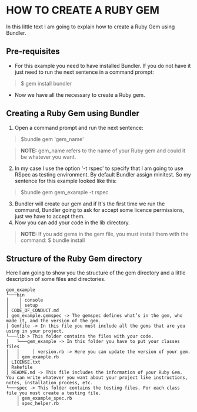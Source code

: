 # HOW TO CREATE A RUBY GEM

In this little text I am going to explain how to create a Ruby Gem using Bundler.


## Pre-requisites

 - For this example you need to have installed Bundler. If you do not have it just need to run the next sentence in a command prompt:
>$ gem install bundler

- Now we have all the necessary to create a Ruby gem.

## Creating a Ruby Gem using Bundler

 1. Open a command prompt and run the next sentence:
 >$bundle gem 'gem_name'
 
 >**NOTE:** gem_name refers to the name of your Ruby gem and could it be whatever you want.
 2. In my case I use the option '-t rspec' to specify that I am going to use RSpec as testing environment. By default Bundler assign minitest. So my sentence for this example looked like this:
 >$bundle gem gem_example -t rspec
 3. Bundler will create our gem and if It's the first time we run the command, Bundler going to ask for accept some licence permissions, just we have to accept them.  
 4. Now you can add your code in the lib directory.
 >**NOTE:** If you add gems in the gem file, you must install them with the command: $ bundle install 

## Structure of the Ruby Gem directory
Here I am going to show you the structure of the gem directory and a little description of some files and directories.
```
gem_example
└───bin
│    │ console
│    │ setup
│ CODE_OF_CONDUCT.md
│ gem_example.gemspec -> The gemspec defines what’s in the gem, who made it, and the version of the gem.    
│ Gemfile -> In this file you must include all the gems that are you using in your project.
└───lib > This folder contains the files with your code.
│   └───gem_example -> In this folder you have to put your classes files 
│   │     │ version.rb -> Here you can update the version of your gem.  
│   │ gem_example.rb
│ LICENSE.txt 
│ Rakefile
│ README.md -> This file includes the information of your Ruby Gem. You can write whatever you want about your project like instructions, notes, installation process, etc.               
└───spec -> This folder contains the testing files. For each class file you must create a testing file. 
    │ gem_example_spec.rb
    │ spec_helper.rb
```
